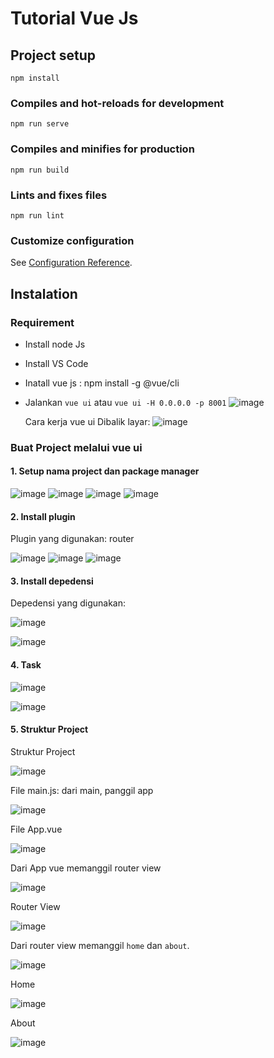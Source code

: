 # Tutorial Vue Js

## Project setup
```
npm install
```

### Compiles and hot-reloads for development
```
npm run serve
```

### Compiles and minifies for production
```
npm run build
```

### Lints and fixes files
```
npm run lint
```

### Customize configuration
See [Configuration Reference](https://cli.vuejs.org/config/).


## Instalation
### Requirement
- Install node Js
- Install VS Code
- Inatall vue js : npm install -g @vue/cli
- Jalankan `vue ui` atau `vue ui -H 0.0.0.0 -p 8001`
    ![image](./image-readme/img2.png)

    Cara kerja vue ui Dibalik layar:
    ![image](./image-readme/img10.png)

### Buat Project melalui vue ui
#### 1. Setup nama project dan package manager 
![image](./image-readme/img3.png)
![image](./image-readme/img4.png)
![image](./image-readme/img1.png)
![image](./image-readme/img2.png)

#### 2. Install plugin

Plugin yang digunakan: router

![image](./image-readme/img5.png)
![image](./image-readme/img6.png)
![image](./image-readme/img7.png)


#### 3. Install depedensi

Depedensi yang digunakan: 

![image](./image-readme/img8.png)

![image](./image-readme/img9.png)


#### 4. Task

![image](./image-readme/11.png)

![image](./image-readme/12.png)


#### 5. Struktur Project

Struktur Project

![image](./image-readme/13.png)

File main.js: dari main, panggil app

![image](./image-readme/14.png)

File App.vue

![image](./image-readme/15.png)

Dari App vue memanggil router view

![image](./image-readme/16.png)

Router View

![image](./image-readme/17.png)

Dari router view memanggil `home` dan `about`.


![image](./image-readme/18.png)

Home

![image](./image-readme/19.png)

About

![image](./image-readme/20.png)

